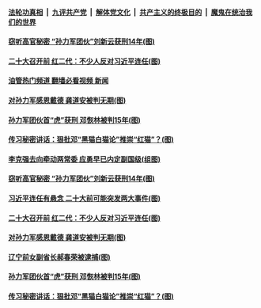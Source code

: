 ####  [法轮功真相](../../../../basic/blob/master/README.md?t=09220431) &nbsp;|&nbsp; [九评共产党](../../../../9ping.md/blob/master/README.md?t=09220431) &nbsp;|&nbsp; [解体党文化](../../../../jtdwh.md/blob/master/README.md?t=09220431)  &nbsp;|&nbsp; [共产主义的终极目的](../../../../gczydzjmd.md/blob/master/README.md?t=09220431) &nbsp;|&nbsp; [魔鬼在统治我们的世界](../../../../mgztzwmdsj.md/blob/master/README.md?t=09220431) 

#### [窃听高官秘密 “孙力军团伙”刘新云获刑14年(图)](../pages/p2/1017222.md?t=09220431) 

#### [二十大召开前 红二代：不少人反对习近平连任(图)](../pages/p2/1017214.md?t=09220431) 

#### [油管热门频道 翻墙必看视频 新闻](http://45.76.130.85:81/youtube.html?09220431)

#### [对孙力军感恩戴德 龚道安被判无期(图)](../pages/p2/1017201.md?t=09220431) 

#### [孙力军团伙首“虎”获刑 邓恢林被判15年(图)](../pages/p2/1017198.md?t=09220431) 

#### [传习秘密讲话：狠批邓“黑猫白猫论”推崇“红猫”？(图)](../pages/p2/1016973.md?t=09220431) 

#### [李克强去向牵动两常委 应勇早已内定副国级(组图)](../pages/p2/1016099.md?t=09220431) 

#### [窃听高官秘密 “孙力军团伙”刘新云获刑14年(图)](../pages/p2/1017222.md?t=09220431) 

#### [习近平连任有悬念 二十大前可能突发两大事件(图)](../pages/p2/1017225.md?t=09220431) 

#### [二十大召开前 红二代：不少人反对习近平连任(图)](../pages/p2/1017214.md?t=09220431) 



#### [对孙力军感恩戴德 龚道安被判无期(图)](../pages/p2/1017201.md?t=09220431) 

#### [辽宁前女副省长郝春荣被逮捕(图)](../pages/p2/1017194.md?t=09220431) 

#### [孙力军团伙首“虎”获刑 邓恢林被判15年(图)](../pages/p2/1017198.md?t=09220431) 










#### [传习秘密讲话：狠批邓“黑猫白猫论”推崇“红猫”？(图)](../pages/p2/1016973.md?t=09220431) 



<img src='http://gfw-breaker.win/goodnews/indexes/p2.md' width='0px' height='0px'/>
